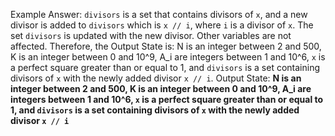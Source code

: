Example Answer:
`divisors` is a set that contains divisors of `x`, and a new divisor is added to `divisors` which is `x // i`, where `i` is a divisor of `x`. The set `divisors` is updated with the new divisor. Other variables are not affected. Therefore, the Output State is: N is an integer between 2 and 500, K is an integer between 0 and 10^9, A_i are integers between 1 and 10^6, `x` is a perfect square greater than or equal to 1, and `divisors` is a set containing divisors of `x` with the newly added divisor `x // i`.
Output State: **N is an integer between 2 and 500, K is an integer between 0 and 10^9, A_i are integers between 1 and 10^6, `x` is a perfect square greater than or equal to 1, and `divisors` is a set containing divisors of `x` with the newly added divisor `x // i`**